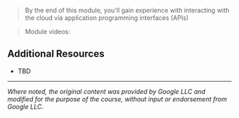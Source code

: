 > By the end of this module, you'll gain experience with interacting with the cloud via application programming interfaces (APIs)

> Module videos:

## Additional Resources

* TBD

<hr size="1" />

*Where noted, the original content was provided by Google LLC and modified for the purpose of the course, without input or endorsement from Google LLC*.
